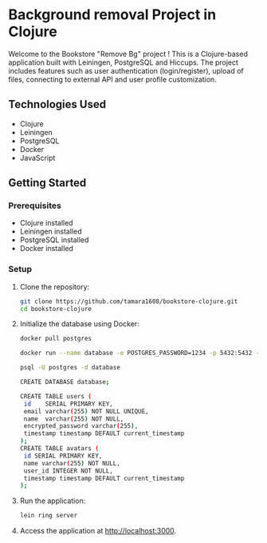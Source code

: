 # Background removal Project in Clojure

Welcome to the Bookstore "Remove Bg" project ! This is a Clojure-based application built with Leiningen, PostgreSQL and Hiccups. The project includes features such as user authentication (login/register), upload of files, connecting to external API and user profile customization.

## Technologies Used
- Clojure
- Leiningen
- PostgreSQL
- Docker
- JavaScript

## Getting Started

### Prerequisites
- Clojure installed
- Leiningen installed
- PostgreSQL installed
- Docker installed

### Setup
1. Clone the repository:

    ```bash
    git clone https://github.com/tamara1608/bookstore-clojure.git
    cd bookstore-clojure
    ```

2. Initialize the database using Docker:

    ```bash
    docker pull postgres
    ```

     ```bash
    docker run --name database -e POSTGRES_PASSWORD=1234 -p 5432:5432 -d postgres
    ```
     ```bash
    psql -U postgres -d database

    CREATE DATABASE database;
    
    CREATE TABLE users (
      id    SERIAL PRIMARY KEY,
      email varchar(255) NOT NULL UNIQUE,
      name  varchar(255) NOT NULL,
      encrypted_password varchar(255),
      timestamp timestamp DEFAULT current_timestamp
     );
    CREATE TABLE avatars (
      id SERIAL PRIMARY KEY,
      name varchar(255) NOT NULL,
      user_id INTEGER NOT NULL,
      timestamp timestamp DEFAULT current_timestamp
    );
     
    ```
   

4. Run the application:

    ```bash
    lein ring server
    ```

5. Access the application at [http://localhost:3000](http://localhost:3000/home).





